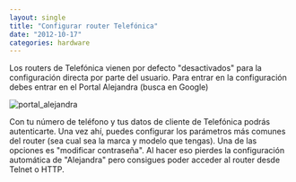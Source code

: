 ```yaml
---
layout: single
title: "Configurar router Telefónica"
date: "2012-10-17"
categories: hardware
---
```


Los routers de Telefónica vienen por defecto "desactivados" para la configuración directa por parte del usuario. Para entrar en la configuración debes entrar en el Portal Alejandra (busca en Google)

![portal_alejandra](images/8085993109_d3149e107b.jpg)

Con tu número de teléfono y tus datos de cliente de Telefónica podrás autenticarte. Una vez ahí, puedes configurar los parámetros más comunes del router (sea cual sea la marca y modelo que tengas). Una de las opciones es "modificar contraseña". Al hacer eso pierdes la configuración automática de "Alejandra" pero consigues poder acceder al router desde Telnet o HTTP.
